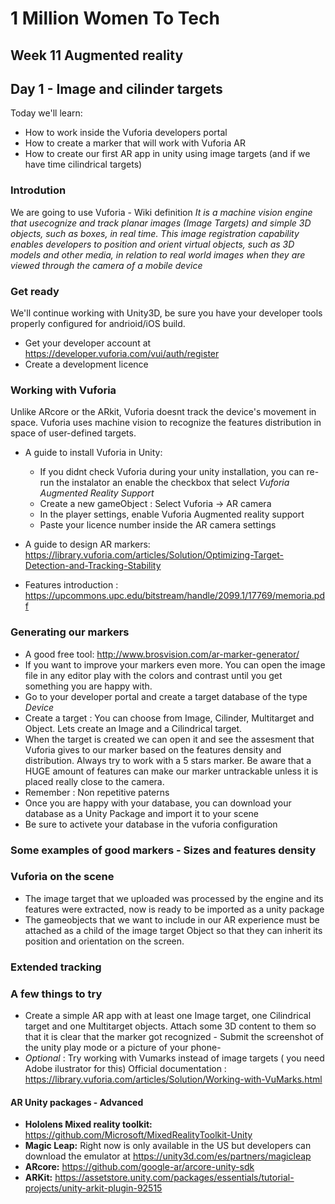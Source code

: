 
# 1 Million Women To Tech 

## Week 11 Augmented reality

## Day 1 - Image and cilinder targets

Today we'll learn:

* How to work inside the Vuforia developers portal
* How to create a marker that will work with Vuforia AR
* How to create our first AR app in unity using image targets (and if we have time cilindrical targets)



### Introdution

We are going to use Vuforia -  Wiki definition *It is a machine vision engine that usecognize and track planar images (Image Targets) and simple 3D objects, such as boxes, in real time. This image registration capability enables developers to position and orient virtual objects, such as 3D models and other media, in relation to real world images when they are viewed through the camera of a mobile device*


### Get ready
We'll continue working with Unity3D, be sure you have your developer tools properly configured for andrioid/iOS build.
* Get your developer account at https://developer.vuforia.com/vui/auth/register
* Create a development licence



### Working with Vuforia

Unlike ARcore or the ARkit, Vuforia doesnt track the device's movement in space. Vuforia uses machine vision to recognize the features distribution in space of user-defined targets.




* A guide to install Vuforia in Unity:
	* If you didnt check Vuforia during your unity installation, you can re-run the instalator an enable the checkbox that select *Vuforia Augmented Reality Support* 
	* Create a new gameObject : Select Vuforia -> AR camera
	* In the player settings, enable Vuforia Augmented reality support 
	* Paste your licence number inside the AR camera settings

* A guide to design AR markers: https://library.vuforia.com/articles/Solution/Optimizing-Target-Detection-and-Tracking-Stability
* Features introduction : https://upcommons.upc.edu/bitstream/handle/2099.1/17769/memoria.pdf

### Generating our markers
 * A good free tool: http://www.brosvision.com/ar-marker-generator/
 * If you want to improve your markers even more. You can open the image file in any editor play with the colors and contrast until you get something you are happy with.
 * Go to your developer portal and create a target database of the type *Device* 
 * Create a target : You can choose from Image, Cilinder, Multitarget and Object. Lets create an Image and a Cilindrical target.
 * When the target is created we can open it and see the assesment that Vuforia gives to our marker based on the features density and distribution. Always try to work with a 5 stars marker. Be aware that a HUGE amount of features can make our marker untrackable unless it is placed really close to the camera.
 * Remember : Non repetitive paterns
 * Once you are happy with your database, you can download your database as a Unity Package and import it to your scene
 * Be sure to activete your database in the vuforia configuration

### Some examples of good markers - Sizes and features density



### Vuforia on the scene
 

* The image target that we uploaded was processed by the engine and its features were extracted, now is ready to be imported as a unity package
* The gameobjects that we want to include in our AR experience must be attached as a child of the image target Object so that they can inherit its position and orientation on the screen.



### Extended tracking




### A few things to try

* Create a simple AR app with at least one Image target, one Cilindrical target and one Multitarget objects. Attach some 3D content to them so that it is clear that the marker got recognized - Submit the screenshot of the unity play mode or a picture of your phone-
* *Optional* : Try working with Vumarks instead of image targets ( you need Adobe ilustrator for this)
Official documentation : https://library.vuforia.com/articles/Solution/Working-with-VuMarks.html

#### AR Unity packages - Advanced
* **Hololens Mixed reality toolkit:** https://github.com/Microsoft/MixedRealityToolkit-Unity
* **Magic Leap:** Right now is only available in the US but developers can download the emulator at https://unity3d.com/es/partners/magicleap
* **ARcore:** https://github.com/google-ar/arcore-unity-sdk
* **ARKit:** https://assetstore.unity.com/packages/essentials/tutorial-projects/unity-arkit-plugin-92515